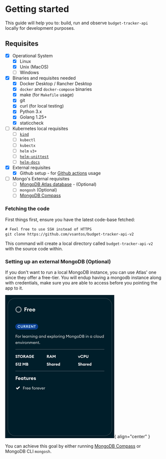 # Getting started

This guide will help you to: build, run and observe `budget-tracker-api` locally for development purposes.

## Requisites

- [X] Operational System
    * [X] Linux
    * [X] Unix (MacOS)
    * [ ] Windows
- [x] Binaries and requisites needed
    * [X] Docker Desktop / Rancher Desktop
    * [X] `docker` and `docker-compose` binaries
    * [X] make (for `Makefile` usage)
    * [X] git
    * [X] curl (for local testing)
    * [X] Python 3.x
    * [X] Golang 1.25+
    * [X] staticcheck
- [ ] Kubernetes local requisites
    * [ ] [`kind`](https://kind.sigs.k8s.io/)
    * [ ] `kubectl`
    * [ ] `kubectx`
    * [ ] `helm` `v3+`
    * [ ] [`helm-unittest`](https://github.com/helm-unittest/helm-unittest)
    * [ ] [`helm-docs`](https://github.com/norwoodj/helm-docs)
- [X] External requisites
    * [X] Github setup - for [Github actions](https://github.com/features/actions) usage
- [ ] Mongo's External requisites
    * [ ] [MongoDB Atlas database](https://www.mongodb.com/cloud/atlas/register) - (Optional)
    * [ ] `mongosh` (Optional)
    * [ ] [MongoDB Compass](https://www.mongodb.com/products/tools/compass)

### Fetching the code

First things first, ensure you have the latest code-base fetched:
 
```
# Feel free to use SSH instead of HTTPS
git clone https://github.com/vsantos/budget-tracker-api-v2
```

This command will create a local directory called `budget-tracker-api-v2` with the source code within.


### Setting up an external MongoDB (Optional)

If you don't want to run a local MongoDB instance, you can use Atlas' one since they offer a free-tier. You will endup having a mongodb instance along with credentials, make sure you are able to access before you pointing the app to it.

![Architecture](./assets/mongodb_atlas_free_tier.png){ align="center" }

You can achieve this goal by either running [MongoDB Compass](https://www.mongodb.com/products/tools/compass) or MongoDB CLI `mongosh`.

<script src="https://giscus.app/client.js"
        data-repo="vsantos/budget-tracker-api-v2-discussions"
        data-repo-id="R_kgDOQApX1g"
        data-category="General"
        data-category-id="DIC_kwDOQApX1s4CwhAe"
        data-mapping="pathname"
        data-strict="0"
        data-reactions-enabled="1"
        data-emit-metadata="0"
        data-input-position="top"
        data-theme="catppuccin_frappe"
        data-lang="en"
        crossorigin="anonymous"
        async>
</script>